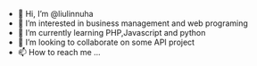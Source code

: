 - 👋 Hi, I’m @liulinnuha 
- 👀 I’m interested in business management and web programing
- 🌱 I’m currently learning PHP,Javascript and python 
- 💞️ I’m looking to collaborate on some API project
- 📫 How to reach me ...

<!---
liulinnuha/liulinnuha is a ✨ special ✨ repository because its `README.md` (this file) appears on your GitHub profile.
You can click the Preview link to take a look at your changes.
--->
